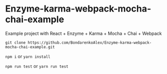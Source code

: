 # Enzyme-karma-webpack-mocha-chai-example
Example project with React + Enzyme + Karma + Mocha + Chai + Webpack

`git clone https://github.com/BondarenkoAlex/Enzyme-karma-webpack-mocha-chai-example.git`

`npm i` or `yarn install`

`npm run test` or `yarn run test`
